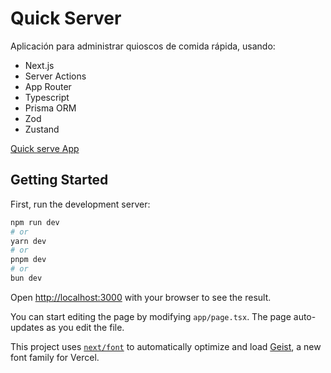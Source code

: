 # Quick Server
Aplicación para administrar quioscos de comida rápida, usando:

- Next.js
- Server Actions
- App Router
- Typescript
- Prisma ORM
- Zod
- Zustand

[Quick serve App](https://vercel.com/api/toolbar/link/quick-serve-eight.vercel.app?via=project-dashboard-alias-list&p=1&page=/)

## Getting Started

First, run the development server:

```bash
npm run dev
# or
yarn dev
# or
pnpm dev
# or
bun dev
```

Open [http://localhost:3000](http://localhost:3000) with your browser to see the result.

You can start editing the page by modifying `app/page.tsx`. The page auto-updates as you edit the file.

This project uses [`next/font`](https://nextjs.org/docs/app/building-your-application/optimizing/fonts) to automatically optimize and load [Geist](https://vercel.com/font), a new font family for Vercel.

